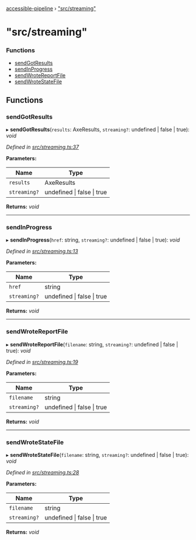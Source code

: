 [accessible-pipeline](../README.md) › ["src/streaming"](_src_streaming_.md)

# "src/streaming"

### Functions

* [sendGotResults](_src_streaming_.md#sendgotresults)
* [sendInProgress](_src_streaming_.md#sendinprogress)
* [sendWroteReportFile](_src_streaming_.md#sendwrotereportfile)
* [sendWroteStateFile](_src_streaming_.md#sendwrotestatefile)

## Functions

###  sendGotResults

▸ **sendGotResults**(`results`: AxeResults, `streaming?`: undefined | false | true): *void*

*Defined in [src/streaming.ts:37](https://github.com/ArtemKolichenkov/accessible-pipeline/blob/1a8bed9/src/streaming.ts#L37)*

**Parameters:**

Name | Type |
------ | ------ |
`results` | AxeResults |
`streaming?` | undefined &#124; false &#124; true |

**Returns:** *void*

___

###  sendInProgress

▸ **sendInProgress**(`href`: string, `streaming?`: undefined | false | true): *void*

*Defined in [src/streaming.ts:13](https://github.com/ArtemKolichenkov/accessible-pipeline/blob/1a8bed9/src/streaming.ts#L13)*

**Parameters:**

Name | Type |
------ | ------ |
`href` | string |
`streaming?` | undefined &#124; false &#124; true |

**Returns:** *void*

___

###  sendWroteReportFile

▸ **sendWroteReportFile**(`filename`: string, `streaming?`: undefined | false | true): *void*

*Defined in [src/streaming.ts:19](https://github.com/ArtemKolichenkov/accessible-pipeline/blob/1a8bed9/src/streaming.ts#L19)*

**Parameters:**

Name | Type |
------ | ------ |
`filename` | string |
`streaming?` | undefined &#124; false &#124; true |

**Returns:** *void*

___

###  sendWroteStateFile

▸ **sendWroteStateFile**(`filename`: string, `streaming?`: undefined | false | true): *void*

*Defined in [src/streaming.ts:28](https://github.com/ArtemKolichenkov/accessible-pipeline/blob/1a8bed9/src/streaming.ts#L28)*

**Parameters:**

Name | Type |
------ | ------ |
`filename` | string |
`streaming?` | undefined &#124; false &#124; true |

**Returns:** *void*
